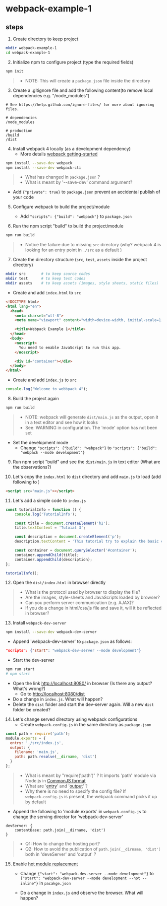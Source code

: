 # webpack-example-1


## steps

1. Create directory to keep project
```sh
mkdir webpack-example-1  
cd webpack-example-1
```

2. Initialize npm to configure project (type the required fields)
```sh
npm init
```
>- NOTE: This will create a `package.json` file inside the directory

3. Create a .gitignore file and add the following content(to remove local dependencies e.g. "/node_modules")
```
# See https://help.github.com/ignore-files/ for more about ignoring files.

# dependencies
/node_modules

# production
/build
/dist
```

4. Install webpack 4 locally (as a development dependency)
	- More details [webpack getting-started](https://webpack.js.org/guides/getting-started/)
```sh
npm install --save-dev webpack
npm install --save-dev webpack-cli
```
> - What has changed in `package.json` ?
> - What is meant by '--save-dev' command argument?

  - Add `{"private": true}` to `package.json` prevent an accidental publish of your code

5. Configure webpack to build the project/module
	- Add `"scripts": {"build": "webpack"}` to `package.json`

6. Run the npm script "build" to build the project/module
```sh
npm run build
```

> - Notice the failure due to missing `src` directory (why? webpack 4 is looking for an entry point in `./src` as a default )

7. Create the directory structure (`src`, `test`, `assets` inside the project directory)
```sh
mkdir src  		# to keep source codes
mkdir test 		# to keep test codes
mkdir assets	# to keep assets (images, style sheets, static files)
```

   - Create and add `index.html` to `src`
```html
<!DOCTYPE html>
<html lang="en">
  <head>
    <meta charset="utf-8">
    <meta name="viewport" content="width=device-width, initial-scale=1, shrink-to-fit=no">

    <title>Webpack Example 1</title>
  </head>
  <body>
    <noscript>
      You need to enable JavaScript to run this app.
    </noscript>

    <div id="container"></div>
  </body>
</html>
```

   - Create and add `index.js` to `src`
```javascript
console.log("Welcome to webbpack 4");
```

8. Build the project again
```sh
npm run build
```

> - NOTE: webpack will generate `dist/main.js` as the output, open it in a text editor and see how it looks
> - See: WARNING in configuration. The 'mode' option has not been set
   - Set the development mode
     - Change `"scripts": {"build": "webpack"}` to `"scripts": {"build": "webpack --mode development"}`

9. Run npm script "build" and see the `dist/main.js` in text editor (What are the observations?)

10. Let's copy the `index.html` to `dist` directory and add `main.js` to load (add following to <body>)
```html
<script src="main.js"></script>
```
11. Let's add a simple code to `index.js`
```javascript
const tutorialInfo = function () {
	console.log('TutorialInfo');

	const title = document.createElement('h2');
	title.textContent = 'Tutoial 3';

	const description = document.createElement('p');
	description.textContent = 'This tutorial try to explain the basic concepts of JS build tools';

	const container = document.querySelector('#container');
	container.appendChild(title);
	container.appendChild(description);
};

tutorialInfo();
```	

12. Open the `dist/index.html` in browser directly 
> - What is the protocol used by browser to display the file?
> - Are the images, style-sheets and JavaScripts loaded by browser?
> - Can you perform server communication (e.g. AJAX)?
> - If you do a change in html/css/js file and save it, will it be reflected in browser?

13. Install `webpack-dev-server`
```sh
npm install --save-dev webpack-dev-server
```
 - Append 'webpack-dev-server' to `package.json` as follows:
```json
"scripts": {"start": "webpack-dev-server --mode development"}
```
 - Start the dev-server
```sh
npm run start
# npm start
```
 - Open the link [http://localhost:8080/](http://localhost:8080/) in browser (Is there any output? What's wrong?)
   - Go to [http://localhost:8080/dist](http://localhost:8080/dist)
 - Do a change in `index.js`. What will happen?
 - Delete the `dist` folder and start the dev-server again. Will a new `dist` folder be created?

14. Let's change served directory using webpack configurations
	- Create `webpack.config.js` in the same directory as `package.json`
```javascript
const path = require('path');
module.exports = {
  entry: './src/index.js',
  output: {
    filename: 'main.js',
    path: path.resolve(__dirname, 'dist')
  }
};
```

> - What is meant by "require('path')" ? It imports 'path' module via Node.js in [CommonJS format](https://nodejs.org/docs/latest/api/modules.html)
> - What are '[entry](https://webpack.js.org/concepts/#entry)' and '[output](https://webpack.js.org/concepts/#output)' ?
> - Why there is no need to specify the config file? If `webpack.config.js` is present, the webpack command picks it up by default

 - Append the following to 'module.exports' in `webpack.config.js` to change the serving director for 'webpack-dev-server'

```
devServer: {
	contentBase: path.join(__dirname, 'dist')
}
```
> - Q1: How to change the hosting port?
> - Q2: How to avoid the publication of `path.join(__dirname, 'dist')` both in 'deveServer' and 'output' ?

15. Enable [hot module replacement](https://webpack.js.org/concepts/hot-module-replacement/)
	- Change `{"start": "webpack-dev-server --mode development"}` to `{"start": "webpack-dev-server --mode development --hot --inline"}` in `pacakge.json`

	- Do a change in `index.js` and observe the browser. What will happen?


